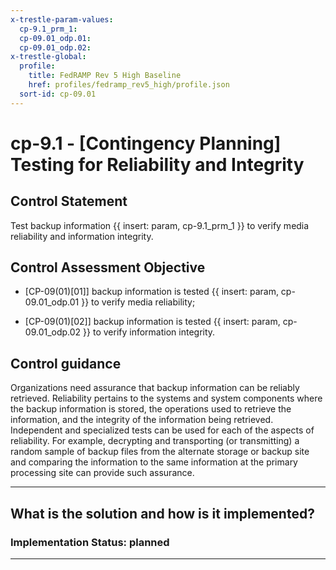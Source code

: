 ```yaml
---
x-trestle-param-values:
  cp-9.1_prm_1:
  cp-09.01_odp.01:
  cp-09.01_odp.02:
x-trestle-global:
  profile:
    title: FedRAMP Rev 5 High Baseline
    href: profiles/fedramp_rev5_high/profile.json
  sort-id: cp-09.01
---
```


# cp-9.1 - \[Contingency Planning\] Testing for Reliability and Integrity

## Control Statement

Test backup information {{ insert: param, cp-9.1_prm_1 }} to verify media reliability and information integrity.

## Control Assessment Objective

- \[CP-09(01)[01]\] backup information is tested {{ insert: param, cp-09.01_odp.01 }} to verify media reliability;

- \[CP-09(01)[02]\] backup information is tested {{ insert: param, cp-09.01_odp.02 }} to verify information integrity.

## Control guidance

Organizations need assurance that backup information can be reliably retrieved. Reliability pertains to the systems and system components where the backup information is stored, the operations used to retrieve the information, and the integrity of the information being retrieved. Independent and specialized tests can be used for each of the aspects of reliability. For example, decrypting and transporting (or transmitting) a random sample of backup files from the alternate storage or backup site and comparing the information to the same information at the primary processing site can provide such assurance.

______________________________________________________________________

## What is the solution and how is it implemented?

<!-- For implementation status enter one of: implemented, partial, planned, alternative, not-applicable -->

<!-- Note that the list of rules under ### Rules: is read-only and changes will not be captured after assembly to JSON -->

<!-- Add control implementation description here for control: cp-9.1 -->

### Implementation Status: planned

______________________________________________________________________
